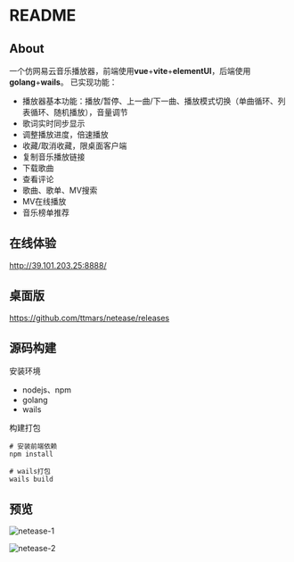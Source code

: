 # README

## About

一个仿网易云音乐播放器，前端使用**vue**+**vite**+**elementUI**，后端使用**golang**+**wails**。
已实现功能：

- 播放器基本功能：播放/暂停、上一曲/下一曲、播放模式切换（单曲循环、列表循环、随机播放），音量调节
- 歌词实时同步显示
- 调整播放进度，倍速播放
- 收藏/取消收藏，限桌面客户端
- 复制音乐播放链接
- 下载歌曲
- 查看评论
- 歌曲、歌单、MV搜索
- MV在线播放
- 音乐榜单推荐

## 在线体验

http://39.101.203.25:8888/

## 桌面版

https://github.com/ttmars/netease/releases

## 源码构建

安装环境

- nodejs、npm
- golang
- wails

构建打包

```shell
# 安装前端依赖 
npm install

# wails打包
wails build
```

## 预览



![netease-1](http://jyy-yyds.oss-cn-zhangjiakou.aliyuncs.com/img/netease-1.jpg)



![netease-2](http://jyy-yyds.oss-cn-zhangjiakou.aliyuncs.com/img/netease-2.jpg)
